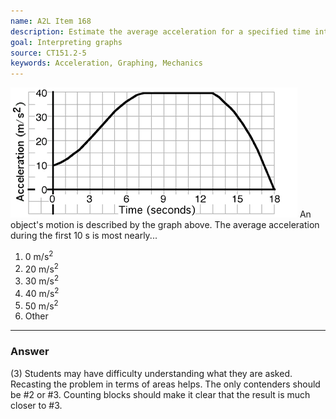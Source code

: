 ```yaml
---
name: A2L Item 168
description: Estimate the average acceleration for a specified time interval from an acceleration/time graph.
goal: Interpreting graphs
source: CT151.2-5
keywords: Acceleration, Graphing, Mechanics
---
```


![Item168_fig1.gif](../images/Item168_fig1.gif) An
object's motion is described by the graph above. The average
acceleration during the first 10 s is most nearly...

1. 0 m/s<sup>2</sup>
2. 20 m/s<sup>2</sup>
3. 30 m/s<sup>2</sup>
4. 40 m/s<sup>2</sup>
5. 50 m/s<sup>2</sup>
6. Other


<hr/>

### Answer 

(3) Students may have difficulty understanding what they are
asked. Recasting the problem in terms of areas helps. The only
contenders should be #2 or #3. Counting blocks should make it clear that
the result is much closer to #3.
